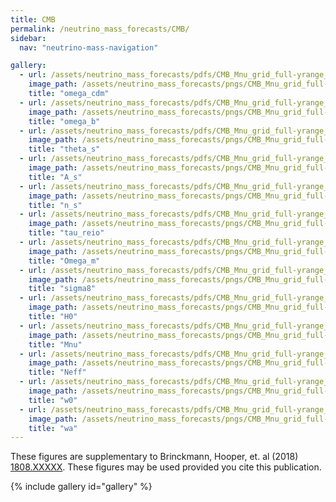 ```yaml
---
title: CMB
permalink: /neutrino_mass_forecasts/CMB/
sidebar:
  nav: "neutrino-mass-navigation"

gallery:
  - url: /assets/neutrino_mass_forecasts/pdfs/CMB_Mnu_grid_full-yrange_logy_omega_cdm.pdf
    image_path: /assets/neutrino_mass_forecasts/pngs/CMB_Mnu_grid_full-yrange_logy_omega_cdm.png
    title: "omega_cdm"
  - url: /assets/neutrino_mass_forecasts/pdfs/CMB_Mnu_grid_full-yrange_logy_omega_b.pdf
    image_path: /assets/neutrino_mass_forecasts/pngs/CMB_Mnu_grid_full-yrange_logy_omega_b.png
    title: "omega_b"
  - url: /assets/neutrino_mass_forecasts/pdfs/CMB_Mnu_grid_full-yrange_logy_theta_s.pdf
    image_path: /assets/neutrino_mass_forecasts/pngs/CMB_Mnu_grid_full-yrange_logy_theta_s.png
    title: "theta_s"
  - url: /assets/neutrino_mass_forecasts/pdfs/CMB_Mnu_grid_full-yrange_logy_A_s.pdf
    image_path: /assets/neutrino_mass_forecasts/pngs/CMB_Mnu_grid_full-yrange_logy_A_s.png
    title: "A_s"
  - url: /assets/neutrino_mass_forecasts/pdfs/CMB_Mnu_grid_full-yrange_logy_n_s.pdf
    image_path: /assets/neutrino_mass_forecasts/pngs/CMB_Mnu_grid_full-yrange_logy_n_s.png
    title: "n_s"
  - url: /assets/neutrino_mass_forecasts/pdfs/CMB_Mnu_grid_full-yrange_logy_tau_reio.pdf
    image_path: /assets/neutrino_mass_forecasts/pngs/CMB_Mnu_grid_full-yrange_logy_tau_reio.png
    title: "tau_reio"
  - url: /assets/neutrino_mass_forecasts/pdfs/CMB_Mnu_grid_full-yrange_logy_Omega_m.pdf
    image_path: /assets/neutrino_mass_forecasts/pngs/CMB_Mnu_grid_full-yrange_logy_Omega_m.png
    title: "Omega_m"
  - url: /assets/neutrino_mass_forecasts/pdfs/CMB_Mnu_grid_full-yrange_logy_sigma8.pdf
    image_path: /assets/neutrino_mass_forecasts/pngs/CMB_Mnu_grid_full-yrange_logy_sigma8.png
    title: "sigma8"
  - url: /assets/neutrino_mass_forecasts/pdfs/CMB_Mnu_grid_full-yrange_logy_H0.pdf
    image_path: /assets/neutrino_mass_forecasts/pngs/CMB_Mnu_grid_full-yrange_logy_H0.png
    title: "H0"
  - url: /assets/neutrino_mass_forecasts/pdfs/CMB_Mnu_grid_full-yrange_logy_Mnu.pdf
    image_path: /assets/neutrino_mass_forecasts/pngs/CMB_Mnu_grid_full-yrange_logy_Mnu.png
    title: "Mnu"
  - url: /assets/neutrino_mass_forecasts/pdfs/CMB_Mnu_grid_full-yrange_logy_Neff.pdf
    image_path: /assets/neutrino_mass_forecasts/pngs/CMB_Mnu_grid_full-yrange_logy_Neff.png
    title: "Neff"
  - url: /assets/neutrino_mass_forecasts/pdfs/CMB_Mnu_grid_full-yrange_logy_w0.pdf
    image_path: /assets/neutrino_mass_forecasts/pngs/CMB_Mnu_grid_full-yrange_logy_w0.png
    title: "w0"
  - url: /assets/neutrino_mass_forecasts/pdfs/CMB_Mnu_grid_full-yrange_logy_wa.pdf
    image_path: /assets/neutrino_mass_forecasts/pngs/CMB_Mnu_grid_full-yrange_logy_wa.png
    title: "wa"
---
```

These figures are supplementary to Brinckmann, Hooper, et. al (2018) [1808.XXXXX](https://arxiv.org/abs/1808.XXXXX). These figures may be used provided you cite this publication.

{% include gallery id="gallery" %}

